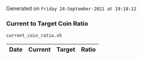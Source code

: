 Generated on `Friday 24-September-2021 at 19:18:12`

### Current to Target Coin Ratio
`current_coin_ratio.sh`

Date|Current|Target|Ratio
---|---|---|---
